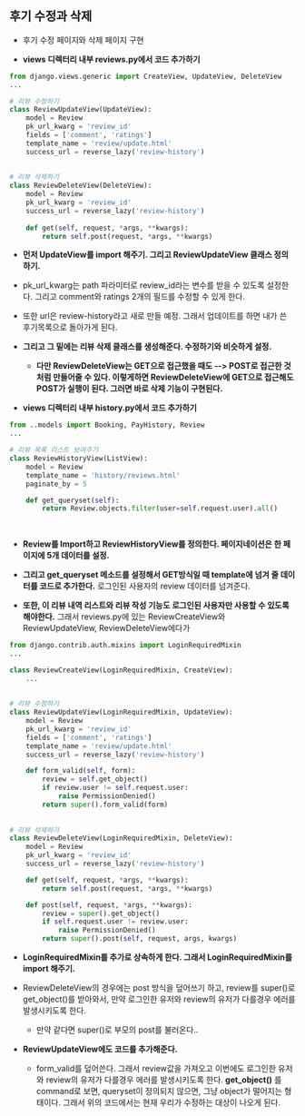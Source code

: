 ## 후기 수정과 삭제
- 후기 수정 페이지와 삭제 페이지 구현

- **views 디렉터리 내부 reviews.py에서 코드 추가하기**

```python
from django.views.generic import CreateView, UpdateView, DeleteView
...

# 리뷰 수정하기
class ReviewUpdateView(UpdateView):
    model = Review
    pk_url_kwarg = 'review_id'
    fields = ['comment', 'ratings'] 
    template_name = 'review/update.html'
    success_url = reverse_lazy('review-history')
    
    
# 리뷰 삭제하기
class ReviewDeleteView(DeleteView):
    model = Review
    pk_url_kwarg = 'review_id'
    success_url = reverse_lazy('review-history')
    
    def get(self, request, *args, **kwargs):
        return self.post(request, *args, **kwargs)
```

- **먼저 UpdateView를 import 해주기. 그리고 ReviewUpdateView 클래스 정의하기.** 
- pk_url_kwarg는 path 파라미터로 review_id라는 변수를 받을 수 있도록 설정한다. 그리고 comment와 ratings 2개의 필드를 수정할 수 있게 한다. 
- 또한 url은 review-history라고 새로 만들 예정. 그래서 업데이트를 하면 내가 쓴 후기목록으로 돌아가게 된다. 

- **그리고 그 밑에는 리뷰 삭제 클래스를 생성해준다. 수정하기와 비슷하게 설정.**
  - **다만 ReviewDeleteView는 GET으로 접근했을 때도 --> POST로 접근한 것 처럼 만들어줄 수 있다. 이렇게하면 ReviewDeleteView에 GET으로 접근해도 POST가 실행이 된다. 그러면 바로 삭제 기능이
    구현된다.** 
    

- **views 디렉터리 내부 history.py에서 코드 추가하기**

```python
from ..models import Booking, PayHistory, Review
...

# 리뷰 목록 리스트 보여주기
class ReviewHistoryView(ListView):
    model = Review
    template_name = 'history/reviews.html'
    paginate_by = 5

    def get_queryset(self):
        return Review.objects.filter(user=self.request.user).all()
    
    
```

- **Review를 Import하고 ReviewHistoryView를 정의한다. 페이지네이션은 한 페이지에 5개 데이터를 설정.**
- **그리고 get_queryset 메소드를 설정해서 GET방식일 때 template에 넘겨 줄 데이터를 코드로 추가한다.** 로그인된 사용자의 review 데이터를 넘겨준다. 

- **또한, 이 리뷰 내역 리스트와 리뷰 작성 기능도 로그인된 사용자만 사용할 수 있도록 해야한다.** 그래서 reviews.py에 있는 ReviewCreateView와 ReviewUpdateView, ReviewDeleteView에다가

```python
from django.contrib.auth.mixins import LoginRequiredMixin
...

class ReviewCreateView(LoginRequiredMixin, CreateView):
    ...
    
    
# 리뷰 수정하기
class ReviewUpdateView(LoginRequiredMixin, UpdateView):
    model = Review
    pk_url_kwarg = 'review_id'
    fields = ['comment', 'ratings'] 
    template_name = 'review/update.html'
    success_url = reverse_lazy('review-history')

    def form_valid(self, form):
        review = self.get_object()
        if review.user != self.request.user:
            raise PermissionDenied()
        return super().form_valid(form)
    
    
# 리뷰 삭제하기
class ReviewDeleteView(LoginRequiredMixin, DeleteView):
    model = Review
    pk_url_kwarg = 'review_id'
    success_url = reverse_lazy('review-history')

    def get(self, request, *args, **kwargs):
        return self.post(request, *args, **kwargs)

    def post(self, request, *args, **kwargs):
        review = super().get_object()
        if self.request.user != review.user:
            raise PermissionDenied()
        return super().post(self, request, args, kwargs)
```

- **LoginRequiredMixin를 추가로 상속하게 한다. 그래서 LoginRequiredMixin를 import 해주기.**
- ReviewDeleteView의 경우에는 post 방식을 덮어쓰기 하고, review를 super()로 get_object()를 받아와서, 만약 로그인한 유저와 review의 유저가 다를경우 에러를 발생시키도록 한다. 
  - 만약 같다면 super()로 부모의 post를 불러온다..

- **ReviewUpdateView에도 코드를 추가해준다.**
  - form_valid를 덮어쓴다. 그래서 review값을 가져오고 이번에도 로그인한 유저와 review의 유저가 다를경우 에러를 발생시키도록 한다. **get_object()** 를 command로 보면, queryset이 
    정의되지 않으면, 그냥 object가 떨어지는 형태이다. 그래서 위의 코드에서는 현재 우리가 수정하는 대상이 나오게 된다. 











